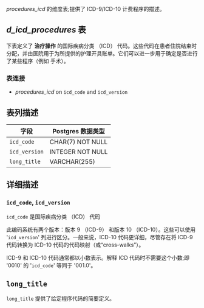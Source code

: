 
  *procedures_icd* 的维度表;提供了 ICD-9/ICD-10 计费程序的描述。


## *d_icd_procedures* 表


下表定义了 **治疗操作** 的国际疾病分类 （ICD） 
代码。这些代码在患者住院结束时分配，并由医院用于为所提供的护理开具账单。它们可以进一步用于确定是否进行了某些程序（例如 手术）。


### 表连接

* *procedures_icd* on `icd_code` and `icd_version`


## 表列描述

| 字段            | Postgres 数据类型    |
|---------------|------------------|
| `icd_code`    | CHAR(7) NOT NULL |
| `icd_version` | INTEGER NOT NULL |
| `long_title`  | VARCHAR(255)     |

## 详细描述

### `icd_code`, `icd_version`

`icd_code` 是国际疾病分类 （ICD） 代码


此编码系统有两个版本：版本 9 （ICD-9） 和版本 10 （ICD-10）。这些可以使用 '`icd_version`' 列进行区分。一般来说，ICD-10 代码更详细，尽管存在将 ICD-9 代码转换为 ICD-10 代码的代码映射（或“cross-walks”）。

ICD-9 和 ICD-10 代码通常都以小数表示。解释 ICD 代码时不需要这个小数;即 '0010' 的 '`icd_code`' 等同于 '001.0'。

## `long_title`
`long_title` 提供了给定程序代码的简要定义。
